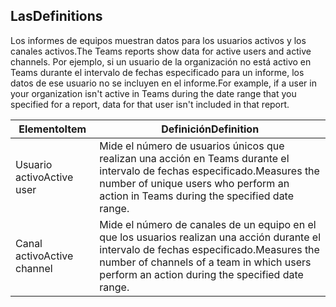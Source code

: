 ## <a name="definitions"></a><span data-ttu-id="87334-101">Las</span><span class="sxs-lookup"><span data-stu-id="87334-101">Definitions</span></span>

<span data-ttu-id="87334-102">Los informes de equipos muestran datos para los usuarios activos y los canales activos.</span><span class="sxs-lookup"><span data-stu-id="87334-102">The Teams reports show data for active users and active channels.</span></span> <span data-ttu-id="87334-103">Por ejemplo, si un usuario de la organización no está activo en Teams durante el intervalo de fechas especificado para un informe, los datos de ese usuario no se incluyen en el informe.</span><span class="sxs-lookup"><span data-stu-id="87334-103">For example, if a user in your organization isn't active in Teams during the date range that you specified for a report, data for that user isn't included in that report.</span></span>

|<span data-ttu-id="87334-104">Elemento</span><span class="sxs-lookup"><span data-stu-id="87334-104">Item</span></span>  |<span data-ttu-id="87334-105">Definición</span><span class="sxs-lookup"><span data-stu-id="87334-105">Definition</span></span>  |
|---------|---------|
|<span data-ttu-id="87334-106">Usuario activo</span><span class="sxs-lookup"><span data-stu-id="87334-106">Active user</span></span>     |<span data-ttu-id="87334-107">Mide el número de usuarios únicos que realizan una acción en Teams durante el intervalo de fechas especificado.</span><span class="sxs-lookup"><span data-stu-id="87334-107">Measures the number of unique users who perform an action in Teams during the specified date range.</span></span>    |
|<span data-ttu-id="87334-108">Canal activo</span><span class="sxs-lookup"><span data-stu-id="87334-108">Active channel</span></span>    |<span data-ttu-id="87334-109">Mide el número de canales de un equipo en el que los usuarios realizan una acción durante el intervalo de fechas especificado.</span><span class="sxs-lookup"><span data-stu-id="87334-109">Measures the number of channels of a team in which users perform an action during the specified date range.</span></span>           |
